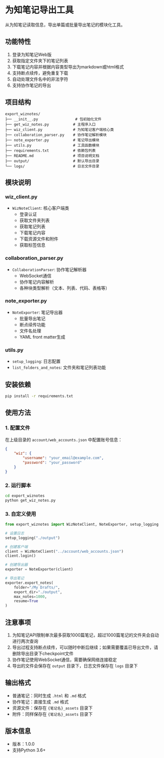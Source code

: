 # 为知笔记导出工具

从为知笔记读取信息，导出单篇或批量导出笔记的模块化工具。

## 功能特性

1. 登录为知笔记Web版
2. 获取指定文件夹下的笔记列表
3. 下载笔记内容并根据内容类型导出为markdown或html格式
4. 支持断点续传，避免重复下载
5. 自动处理文件名中的非法字符
6. 支持协作笔记的导出

## 项目结构

```
export_wiznotes/
├── __init__.py                 # 包初始化文件
├── get_wiz_notes.py           # 主程序入口
├── wiz_client.py              # 为知笔记客户端核心类
├── collaboration_parser.py    # 协作笔记解析模块
├── note_exporter.py           # 笔记导出模块
├── utils.py                   # 工具函数模块
├── requirements.txt           # 依赖包列表
├── README.md                  # 项目说明文档
├── output/                    # 默认导出目录
└── logs/                      # 日志文件目录
```

## 模块说明

### wiz_client.py
- `WizNoteClient`: 核心客户端类
  - 登录认证
  - 获取文件夹列表
  - 获取笔记列表
  - 下载笔记内容
  - 下载资源文件和附件
  - 获取标签信息

### collaboration_parser.py
- `CollaborationParser`: 协作笔记解析器
  - WebSocket通信
  - 协作笔记内容解析
  - 各种块类型解析（文本、列表、代码、表格等）

### note_exporter.py
- `NoteExporter`: 笔记导出器
  - 批量导出笔记
  - 断点续传功能
  - 文件名处理
  - YAML front matter生成

### utils.py
- `setup_logging`: 日志配置
- `list_folders_and_notes`: 文件夹和笔记列表功能

## 安装依赖

```bash
pip install -r requirements.txt
```

## 使用方法

### 1. 配置文件

在上级目录的 `account/web_accounts.json` 中配置账号信息：

```json
{
    "wiz": {
        "username": "your_email@example.com",
        "password": "your_password"
    }
}
```

### 2. 运行脚本

```bash
cd export_wiznotes
python get_wiz_notes.py
```

### 3. 自定义使用

```python
from export_wiznotes import WizNoteClient, NoteExporter, setup_logging

# 设置日志
setup_logging("./output")

# 创建客户端
client = WizNoteClient("../account/web_accounts.json")
client.login()

# 创建导出器
exporter = NoteExporter(client)

# 导出笔记
exporter.export_notes(
    folder="/My Drafts/",
    export_dir="./output",
    max_notes=1000,
    resume=True
)
```

## 注意事项

1. 为知笔记API限制单次最多获取1000篇笔记，超过1000篇笔记的文件夹会自动进行两次查询
2. 导出过程支持断点续传，可以随时中断后继续；如果需要覆盖已导出文件，请删除导出目录下checkpoint文件
3. 协作笔记使用WebSocket通信，需要确保网络连接稳定
4. 导出的文件会保存在 `output` 目录下，日志文件保存在 `logs` 目录下

## 输出格式

- 普通笔记：同时生成 `.html` 和 `.md` 格式
- 协作笔记：直接生成 `.md` 格式
- 资源文件：保存在 `{笔记名}_assets` 目录下
- 附件：同样保存在 `{笔记名}_assets` 目录下

## 版本信息

- 版本：1.0.0
- 支持Python 3.6+